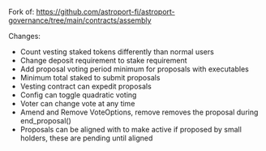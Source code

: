 Fork of: https://github.com/astroport-fi/astroport-governance/tree/main/contracts/assembly

Changes: 
- Count vesting staked tokens differently than normal users
- Change deposit requirement to stake requirement
- Add proposal voting period minimum for proposals with executables
- Minimum total staked to submit proposals
- Vesting contract can expedit proposals 
- Config can toggle quadratic voting
- Voter can change vote at any time
- Amend and Remove VoteOptions, remove removes the proposal during end_proposal()
- Proposals can be aligned with to make active if proposed by small holders, these are pending until aligned
